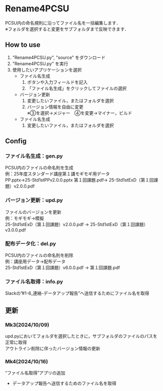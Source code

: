 # Rename4PCSU
PCSU内の命名規則に沿ってファイル名を一括編集します．<br>
※フォルダを選択すると変更をサブフォルダまで反映できます．


## How to use
1. "Rename4PCSU.py", "source" をダウンロード
2. "Rename4PCSU.py" を実行
3. 使用したいアプリケーションを選択
    * ファイル名生成<br>
       1. ボタンや入力フィールドを記入
       2. 「ファイル名生成」をクリックしてファイルの選択<br>
     * バージョン更新<br>
       1. 変更したいファイル，またはフォルダを選択
       2. バージョン情報を自由に変更<br>
    ※③を選択→メジャー　➃を変更→マイナー，ビルド
    * ファイル名生成<br>
       1. 変更したいファイル，またはフォルダを選択
    

## Config
### ファイル名生成：gen.py
PCSU内のファイルの命名則を生成<br>
例：25年度スタンダード講座第１講モギモギ用データ<br>
PP.pptx→25-Std1stPPv2.0.0.pptx
第１回課題.pdf→ 25-Std1stExD（第１回課題）v2.0.0.pdf
### バージョン更新：upd.py
ファイルのバージョンを更新<br>
例：モギモギ→模擬<br>
25-Std1stExD（第１回課題）v2.0.0.pdf → 25-Std1stExD（第１回課題）v3.0.0.pdf
### 配布データ化：del.py
PCSU内のファイルの命名則を削除<br>
例：講座用データ→配布データ<br>
25-Std1stExD（第１回課題）v6.0.0.pdf → 第１回課題.pdf<br>
### ファイル名取得：info.py
Slackの”#1-6_連絡-データアップ報告”へ送信するためにファイル名を取得<br>

## 更新
### Mk3(2024/10/09)
upd.pyにおいてフォルダを選択したときに，サブフォルダのファイルのパスを正常に取得<br>
アウトライン削除に伴ったバージョン情報の更新
### Mk4(2024/10/16)
“ファイル名取得”アプリの追加<br>
* データアップ報告へ送信するためのファイル名を取得






